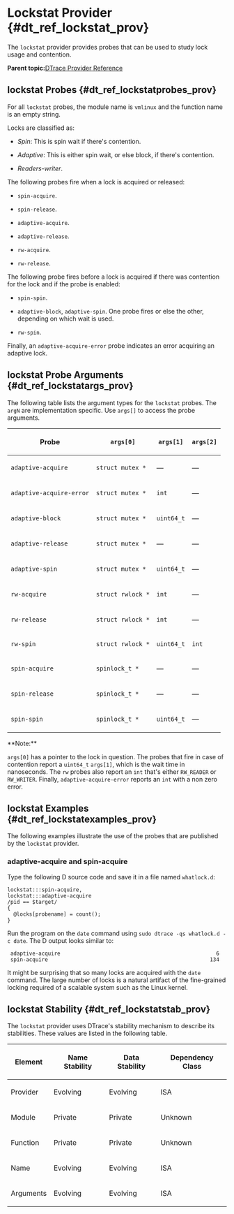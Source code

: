 
# Lockstat Provider {#dt_ref_lockstat_prov}

The `lockstat` provider provides probes that can be used to study lock usage and contention.

**Parent topic:**[DTrace Provider Reference](../reference/dtrace_providers.md)

## lockstat Probes {#dt_ref_lockstatprobes_prov}

For all `lockstat` probes, the module name is `vmlinux` and the function name is an empty string.

Locks are classified as:

-   *Spin*: This is spin wait if there's contention.

-   *Adaptive*: This is either spin wait, or else block, if there's contention.

-   *Readers-writer*.


The following probes fire when a lock is acquired or released:

-   `spin-acquire`.

-   `spin-release`.

-   `adaptive-acquire`.

-   `adaptive-release`.

-   `rw-acquire`.

-   `rw-release`.


The following probe fires before a lock is acquired if there was contention for the lock and if the probe is enabled:

-   `spin-spin`.

-   `adaptive-block`, `adaptive-spin`. One probe fires or else the other, depending on which wait is used.

-   `rw-spin`.


Finally, an `adaptive-acquire-error` probe indicates an error acquiring an adaptive lock.

## lockstat Probe Arguments {#dt_ref_lockstatargs_prov}

The following table lists the argument types for the `lockstat` probes. The `argN` are implementation specific. Use `args[]` to access the probe arguments.

<table><thead><tr><th>

Probe

</th><th>

`args[0]`

</th><th>

`args[1]`

</th><th>

`args[2]`

</th></tr></thead><tbody><tr><td>

`adaptive-acquire`

</td><td>

`struct mutex *`

</td><td>

—

</td><td>

—

</td></tr><tr><td>

`adaptive-acquire-error`

</td><td>

`struct mutex *`

</td><td>

`int`

</td><td>

—

</td></tr><tr><td>

`adaptive-block`

</td><td>

`struct mutex *`

</td><td>

`uint64_t`

</td><td>

—

</td></tr><tr><td>

`adaptive-release`

</td><td>

`struct mutex *`

</td><td>

—

</td><td>

—

</td></tr><tr><td>

`adaptive-spin`

</td><td>

`struct mutex *`

</td><td>

`uint64_t`

</td><td>

—

</td></tr><tr><td>

`rw-acquire`

</td><td>

`struct rwlock *`

</td><td>

`int`

</td><td>

—

</td></tr><tr><td>

`rw-release`

</td><td>

`struct rwlock *`

</td><td>

`int`

</td><td>

—

</td></tr><tr><td>

`rw-spin`

</td><td>

`struct rwlock *`

</td><td>

`uint64_t`

</td><td>

`int`

</td></tr><tr><td>

`spin-acquire`

</td><td>

`spinlock_t *`

</td><td>

—

</td><td>

—

</td></tr><tr><td>

`spin-release`

</td><td>

`spinlock_t *`

</td><td>

—

</td><td>

—

</td></tr><tr><td>

`spin-spin`

</td><td>

`spinlock_t *`

</td><td>

`uint64_t`

</td><td>

—

</td></tr><tbody></table>
**Note:**

`args[0]` has a pointer to the lock in question. The probes that fire in case of contention report a `uint64_t` `args[1]`, which is the wait time in nanoseconds. The `rw` probes also report an `int` that's either `RW_READER` or `RW_WRITER`. Finally, `adaptive-acquire-error` reports an `int` with a non zero error.

## lockstat Examples {#dt_ref_lockstatexamples_prov}

The following examples illustrate the use of the probes that are published by the `lockstat` provider.

### adaptive-acquire and spin-acquire

Type the following D source code and save it in a file named `whatlock.d`:

```
lockstat:::spin-acquire,
lockstat:::adaptive-acquire
/pid == $target/
{
  @locks[probename] = count();
}
```

Run the program on the `date` command using `sudo dtrace -qs whatlock.d -c date`. The D output looks similar to:

```
 adaptive-acquire                                                  6
 spin-acquire                                                    134
```

It might be surprising that so many locks are acquired with the `date` command. The large number of locks is a natural artifact of the fine-grained locking required of a scalable system such as the Linux kernel.

## lockstat Stability {#dt_ref_lockstatstab_prov}

The `lockstat` provider uses DTrace's stability mechanism to describe its stabilities. These values are listed in the following table.

<table><thead><tr><th>

Element

</th><th>

Name Stability

</th><th>

Data Stability

</th><th>

Dependency Class

</th></tr></thead><tbody><tr><td>

Provider

</td><td>

Evolving

</td><td>

Evolving

</td><td>

ISA

</td></tr><tr><td>

Module

</td><td>

Private

</td><td>

Private

</td><td>

Unknown

</td></tr><tr><td>

Function

</td><td>

Private

</td><td>

Private

</td><td>

Unknown

</td></tr><tr><td>

Name

</td><td>

Evolving

</td><td>

Evolving

</td><td>

ISA

</td></tr><tr><td>

Arguments

</td><td>

Evolving

</td><td>

Evolving

</td><td>

ISA

</td></tr><tbody></table>
